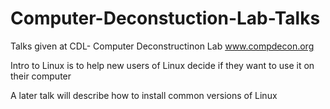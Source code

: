 # Computer-Deconstuction-Lab-Talks
Talks given at CDL- Computer Deconstructinon Lab   www.compdecon.org

Intro to Linux is to help new users of Linux decide if they want to use it on their computer

A later talk will describe how to install common versions of Linux
